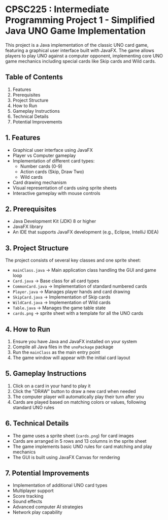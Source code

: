 # CPSC225 : Intermediate Programming Project 1 - Simplified Java UNO Game Implementation

This project is a Java implementation of the classic UNO card game, featuring a graphical user interface built with JavaFX. The game allows players to play UNO against a computer opponent, implementing core UNO game mechanics including special cards like Skip cards and Wild cards.


## Table of Contents

1. Features
2. Prerequisites
3. Project Structure
4. How to Run
5. Gameplay Instructions
6. Technical Details
7. Potential Improvements


## 1. Features

- Graphical user interface using JavaFX
- Player vs Computer gameplay
- Implementation of different card types:
  - Number cards (0-9)
  - Action cards (Skip, Draw Two)
  - Wild cards
- Card drawing mechanism
- Visual representation of cards using sprite sheets
- Interactive gameplay with mouse controls


## 2. Prerequisites

- Java Development Kit (JDK) 8 or higher
- JavaFX library
- An IDE that supports JavaFX development (e.g., Eclipse, IntelliJ IDEA)


## 3. Project Structure

The project consists of several key classes and one sprite sheet:
- `mainClass.java` → Main application class handling the GUI and game loop
- `Card.java` → Base class for all card types
- `CommonCard.java` → Implementation of standard numbered cards
- `Player.java` → Manages player hands and card drawing
- `SkipCard.java` → Implementation of Skip cards
- `WildCard.java` → Implementation of Wild cards
- `Table.java` → Manages the game table state
- `cards.png` → sprite sheet with a template for all the UNO cards


## 4. How to Run

1. Ensure you have Java and JavaFX installed on your system
2. Compile all Java files in the `unoPackage` package
3. Run the `mainClass` as the main entry point
4. The game window will appear with the initial card layout


## 5. Gameplay Instructions

1. Click on a card in your hand to play it
2. Click the "DRAW" button to draw a new card when needed
3. The computer player will automatically play their turn after you
4. Cards are played based on matching colors or values, following standard UNO rules


## 6. Technical Details

- The game uses a sprite sheet (`cards.png`) for card images
- Cards are arranged in 5 rows and 13 columns in the sprite sheet
- The game implements basic UNO rules for card matching and play mechanics
- The GUI is built using JavaFX Canvas for rendering


## 7. Potential Improvements

- Implementation of additional UNO card types
- Multiplayer support
- Score tracking
- Sound effects
- Advanced computer AI strategies
- Network play capability


